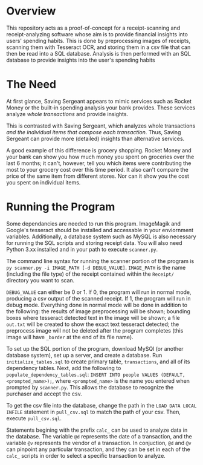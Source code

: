 # Overview
This repository acts as a proof-of-concept for a receipt-scanning and receipt-analyzing software whose aim is to provide financial insights into users' spending habits.
This is done by preprocessing images of receipts, scanning them with Tesseract OCR, and storing them in a csv file that can then be read into a SQL database. Analysis is then performed with an SQL database to provide insights into the user's spending habits

# The Need
At first glance, Saving Sergeant appears to mimic services such as Rocket Money or the built-in spending analysis your bank provides. These services analyze *whole transactions* and provide insights.

This is contrasted with Saving Sergeant, which analyzes whole transactions *and the individual items that compose each transaction*. Thus, Saving Sergeant can provide more (detailed) insights than alternative services.

A good example of this difference is grocery shopping. Rocket Money and your bank can show you how much money you spent on groceries over the last 6 months; it can't, however, tell you which items were contributing the most to your grocery cost over this time period. It also can't compare the price of the same item from different stores. Nor can it show you the cost you spent on individual items.

# Running the Program
Some dependancies are needed to run this program. ImageMagik and Google's tesseract should be installed and accessable in your enviornment variables. Additionally, a database system such as MySQL is also necessary for running the SQL scripts and storing receipt data. You will also need Python 3.xx installed and in your path to execute `scanner.py`.

The command line syntax for running the scanner portion of the program is `py scanner.py -i IMAGE_PATH [-d DEBUG_VALUE]`.
`IMAGE_PATH` is the name (including the file type) of the receipt contained within the `Receipt/` directory you want to scan. 

`DEBUG_VALUE` can either be 0 or 1. 
If 0, the program will run in normal mode, producing a csv output of the scanned receipt.
If 1, the program will run in debug mode. Everything done in normal mode will be done in addition to the following: the results of image preprocessing will be shown; bounding boxes where tesseract detected text in the image will be shown; a file `out.txt` will be created to show the exact text tesseract detected; the preprocess image will not be deleted after the program completes (this image will have `_border` at the end of its file name).

To set up the SQL portion of the program, download MySQl (or another database system), set up a server, and create a database. Run `initialize_tables.sql` to create primary table, `transactions`, and all of its dependency tables.
Next, add the following to `populate_dependency_tables.sql`: `INSERT INTO people VALUES (DEFAULT, <prompted_name>);`, where `<prompted_name>` is the name you entered when prompted by `scanner.py`. This allows the database to recognize the purchaser and accept the csv.

To get the csv file into the database, change the path in the `LOAD DATA LOCAL INFILE` statement in `pull_csv.sql` to match the path of your csv. Then, execute `pull_csv.sql`.

Statements begining with the prefix `calc_` can be used to analyze data in the database. The variable `@d` represents the date of a transaction, and the variable `@v` represents the vendor of a transaction. In conjuction, `@d` and `@v` can pinpoint any particular transaction, and they can be set in each of the `calc_` scripts in order to select a specific transaction to analyze.